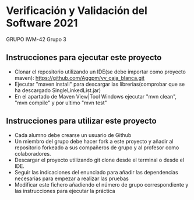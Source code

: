 # Verificación y Validación del Software 2021
GRUPO IWM-42 Grupo 3


## Instrucciones para ejecutar este proyecto
* Clonar el repositorio utilizando un IDE(se debe importar como proyecto maven): https://github.com/Aggpm/vv_caja_blanca.git
* Ejecutar "maven install" para descargar las librerias(comprobar que se ha descargado SingleLinkedList.jar)
* En el apartado de Maven View|Tool Windows ejecutar "mvn clean", "mvn compile" y por ultimo "mvn test"

## Instrucciones para utilizar este proyecto

* Cada alumno debe crearse un usuario de Github
* Un miembro del grupo debe hacer fork a este proyecto y añadir al repositorio forkeado a sus compañeros de grupo y al profesor como colaboradores.
* Descargar el proyecto utilizando git clone desde el terminal o desde el IDE.
* Seguir las indicaciones del enunciado para añadir las dependencias necesarias para empezar a realizar las pruebas
* Modificar este fichero añadiendo el número de grupo correspondiente y las instrucciones para ejecutar la práctica